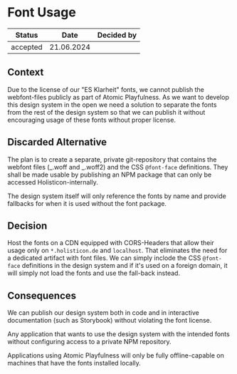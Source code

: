# Font Usage

| Status   | Date       | Decided by |
| -------- | ---------- | ---------- |
| accepted | 21.06.2024 |            |

## Context

Due to the license of our "ES Klarheit" fonts, we cannot publish the
webfont-files publicly as part of Atomic Playfulness. As we want to develop this
design system in the open we need a solution to separate the fonts from the rest
of the design system so that we can publish it without encouraging usage of
these fonts without proper license.

## Discarded Alternative

The plan is to create a separate, private git-repository that contains the
webfont files (_.woff and _.woff2) and the CSS `@font-face` definitions. They
shall be made usable by publishing an NPM package that can only be accessed
Holisticon-internally.

The design system itself will only reference the fonts by name and provide
fallbacks for when it is used without the font package.

## Decision

Host the fonts on a CDN equipped with CORS-Headers that allow their usage only
on `*.holisticon.de` and `localhost`. That eliminates the need for a dedicated
artifact with font files. We can simply inclode the CSS `@font-face` definitions
in the design system and if it's used on a foreign domain, it will simply not
load the fonts and use the fall-back instead.

## Consequences

We can publish our design system both in code and in interactive documentation
(such as Storybook) without violating the font license.

Any application that wants to use the design system with the intended fonts
without configuring access to a private NPM repository.

Applications using Atomic Playfulness will only be fully offline-capable on
machines that have the fonts installed locally.
